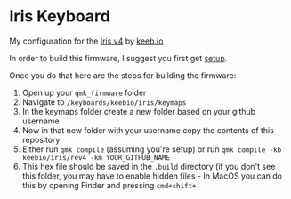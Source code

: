 # Iris Keyboard

My configuration for the [Iris v4](https://keeb.io/collections/split-keyboard-parts/products/iris-keyboard-split-ergonomic-keyboard) by [keeb.io](https://keeb.io/)

In order to build this firmware, I suggest you first get [setup](https://docs.qmk.fm/#/newbs_getting_started).

Once you do that here are the steps for building the firmware: 

1. Open up your `qmk_firmware` folder
2. Navigate to `/keyboards/keebio/iris/keymaps`
3. In the keymaps folder create a new folder based on your github username
4. Now in that new folder with your username copy the contents of this repository
5. Either run `qmk compile` (assuming you're setup) or run `qmk compile -kb keebio/iris/rev4 -km YOUR_GITHUB_NAME`
6. This hex file should be saved in the `.build` directory (if you don't see this folder, you may have to enable hidden files - In MacOS you can do this by opening Finder and pressing `cmd+shift+.`
